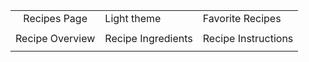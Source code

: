 <table>
  <tr>
     <td style="text-align:center;">Recipes Page</td>
     <td>Light theme</td>
     <td>Favorite Recipes</td>
  </tr>
  <tr>
    <td valign="top"><img src=""></td>
    <td valign="top"><img src=""></td>
    <td valign="top"><img src=""></td>
  </tr>
 
 
 
  <tr>
    <td>Recipe Overview</td>
    <td>Recipe Ingredients</td>
    <td>Recipe Instructions</td>
  </tr>
  
  <tr>
    <td valign="top"><img src=""></td>
    <td valign="top"><img src=""></td>
    <td valign="top"><img src=""></td>
  </tr>
 
 
 </table>
